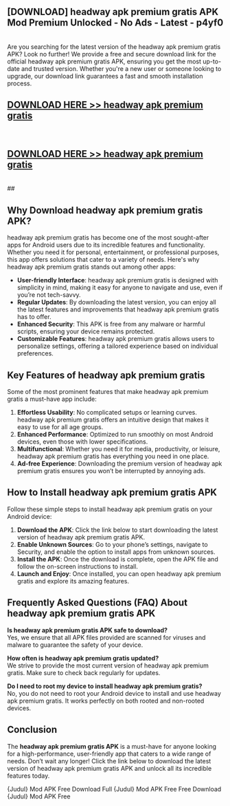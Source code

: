 ## [DOWNLOAD] headway apk premium gratis APK Mod  Premium Unlocked - No Ads - Latest - p4yf0 <br>
<br>
Are you searching for the latest version of the headway apk premium gratis APK? Look no further! We provide a free and secure download link for the official headway apk premium gratis APK, ensuring you get the most up-to-date and trusted version. Whether you're a new user or someone looking to upgrade, our download link guarantees a fast and smooth installation process.


## [DOWNLOAD HERE >> headway apk premium gratis](http://leaked.freeplayer.one?title=headway_apk_premium_gratis&ref=06)
  <br>

## [DOWNLOAD HERE >> headway apk premium gratis](http://leaked.freeplayer.one?title=headway_apk_premium_gratis&ref=06)
  <br>
  ##



## Why Download headway apk premium gratis APK?

headway apk premium gratis has become one of the most sought-after apps for Android users due to its incredible features and functionality. Whether you need it for personal, entertainment, or professional purposes, this app offers solutions that cater to a variety of needs. Here's why headway apk premium gratis stands out among other apps:

- **User-friendly Interface**: headway apk premium gratis is designed with simplicity in mind, making it easy for anyone to navigate and use, even if you’re not tech-savvy.
- **Regular Updates**: By downloading the latest version, you can enjoy all the latest features and improvements that headway apk premium gratis has to offer.
- **Enhanced Security**: This APK is free from any malware or harmful scripts, ensuring your device remains protected.
- **Customizable Features**: headway apk premium gratis allows users to personalize settings, offering a tailored experience based on individual preferences.

## Key Features of headway apk premium gratis

Some of the most prominent features that make headway apk premium gratis a must-have app include:

1. **Effortless Usability**: No complicated setups or learning curves. headway apk premium gratis offers an intuitive design that makes it easy to use for all age groups.
2. **Enhanced Performance**: Optimized to run smoothly on most Android devices, even those with lower specifications.
3. **Multifunctional**: Whether you need it for media, productivity, or leisure, headway apk premium gratis has everything you need in one place.
4. **Ad-free Experience**: Downloading the premium version of headway apk premium gratis ensures you won’t be interrupted by annoying ads.

## How to Install headway apk premium gratis APK

Follow these simple steps to install headway apk premium gratis on your Android device:

1. **Download the APK**: Click the link below to start downloading the latest version of headway apk premium gratis APK.
2. **Enable Unknown Sources**: Go to your phone’s settings, navigate to Security, and enable the option to install apps from unknown sources.
3. **Install the APK**: Once the download is complete, open the APK file and follow the on-screen instructions to install.
4. **Launch and Enjoy**: Once installed, you can open headway apk premium gratis and explore its amazing features.

## Frequently Asked Questions (FAQ) About headway apk premium gratis APK

**Is headway apk premium gratis APK safe to download?**  
Yes, we ensure that all APK files provided are scanned for viruses and malware to guarantee the safety of your device.

**How often is headway apk premium gratis updated?**  
We strive to provide the most current version of headway apk premium gratis. Make sure to check back regularly for updates.

**Do I need to root my device to install headway apk premium gratis?**  
No, you do not need to root your Android device to install and use headway apk premium gratis. It works perfectly on both rooted and non-rooted devices.

## Conclusion

The **headway apk premium gratis APK** is a must-have for anyone looking for a high-performance, user-friendly app that caters to a wide range of needs. Don’t wait any longer! Click the link below to download the latest version of headway apk premium gratis APK and unlock all its incredible features today.

{Judul} Mod APK Free
Download Full {Judul} Mod APK Free
Free Download {Judul} Mod APK Free

